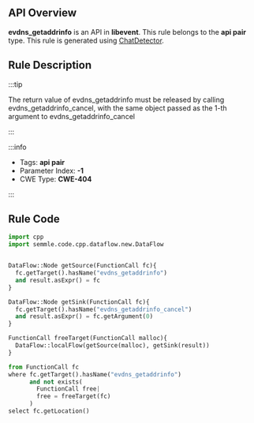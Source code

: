 ---
---


## API Overview
**evdns_getaddrinfo** is an API in **libevent**. This rule belongs to the **api pair** type. This rule is generated using [ChatDetector](../../tools/ChatDetector).
## Rule Description

:::tip

The return value of evdns_getaddrinfo must be released by calling evdns_getaddrinfo_cancel, with the same object passed as the 1-th argument to evdns_getaddrinfo_cancel

:::

:::info

- Tags: **api pair**
- Parameter Index: **-1**
- CWE Type: **CWE-404**

:::

## Rule Code
```python
import cpp
import semmle.code.cpp.dataflow.new.DataFlow


DataFlow::Node getSource(FunctionCall fc){
  fc.getTarget().hasName("evdns_getaddrinfo")
  and result.asExpr() = fc
}

DataFlow::Node getSink(FunctionCall fc){
  fc.getTarget().hasName("evdns_getaddrinfo_cancel")
  and result.asExpr() = fc.getArgument(0)
}

FunctionCall freeTarget(FunctionCall malloc){
  DataFlow::localFlow(getSource(malloc), getSink(result))
}

from FunctionCall fc
where fc.getTarget().hasName("evdns_getaddrinfo")
      and not exists(
        FunctionCall free| 
        free = freeTarget(fc)
      )
select fc.getLocation()

```